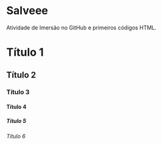 # Salveee
Atividade de Imersão no GitHub e primeiros códigos HTML.

# Título 1
## Título 2
### Título 3
#### Título 4
##### Título 5
###### Título 6
<!--
**fidelissdev/fidelissdev** is a ✨ _special_ ✨ repository because its `README.md` (this file) appears on your GitHub profile.

Here are some ideas to get you started:

- 🔭 I’m currently working on ...
- 🌱 I’m currently learning ...
- 👯 I’m looking to collaborate on ...
- 🤔 I’m looking for help with ...
- 💬 Ask me about ...
- 📫 How to reach me: ...
- 😄 Pronouns: ...
- ⚡ Fun fact: ...
-->
